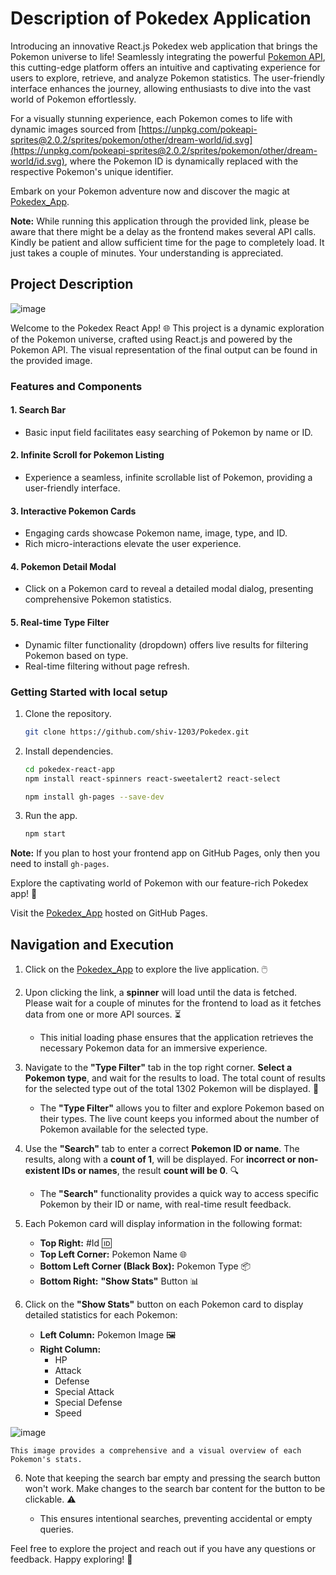 # Description of Pokedex Application
Introducing an innovative React.js Pokedex web application that brings the Pokemon universe to life! Seamlessly integrating the powerful [Pokemon API](https://pokeapi.co/), this cutting-edge platform offers an intuitive and captivating experience for users to explore, retrieve, and analyze Pokemon statistics. The user-friendly interface enhances the journey, allowing enthusiasts to dive into the vast world of Pokemon effortlessly.

For a visually stunning experience, each Pokemon comes to life with dynamic images sourced from [https://unpkg.com/pokeapi-sprites@2.0.2/sprites/pokemon/other/dream-world/id.svg](https://unpkg.com/pokeapi-sprites@2.0.2/sprites/pokemon/other/dream-world/id.svg), where the Pokemon ID is dynamically replaced with the respective Pokemon's unique identifier.

Embark on your Pokemon adventure now and discover the magic at [Pokedex_App](https://shiv-1203.github.io/Pokedex/).

**Note:** While running this application through the provided link, please be aware that there might be a delay as the frontend makes several API calls. Kindly be patient and allow sufficient time for the page to completely load. It just takes a couple of minutes. Your understanding is appreciated.

## Project Description
![image](https://github.com/shiv-1203/Pokedex/assets/105982373/ad9db78e-7e87-4660-b7b3-f46010038604)

Welcome to the Pokedex React App! 🌐 This project is a dynamic exploration of the Pokemon universe, crafted using React.js and powered by the Pokemon API. The visual representation of the final output can be found in the provided image.

### Features and Components

#### 1. Search Bar
- Basic input field facilitates easy searching of Pokemon by name or ID.

#### 2. Infinite Scroll for Pokemon Listing
- Experience a seamless, infinite scrollable list of Pokemon, providing a user-friendly interface.

#### 3. Interactive Pokemon Cards
- Engaging cards showcase Pokemon name, image, type, and ID.
- Rich micro-interactions elevate the user experience.

#### 4. Pokemon Detail Modal
- Click on a Pokemon card to reveal a detailed modal dialog, presenting comprehensive Pokemon statistics.

#### 5. Real-time Type Filter
- Dynamic filter functionality (dropdown) offers live results for filtering Pokemon based on type.
- Real-time filtering without page refresh.

### Getting Started with local setup
1. Clone the repository.
    ```bash
    git clone https://github.com/shiv-1203/Pokedex.git
    ```
2. Install dependencies.

    ```bash
    cd pokedex-react-app
    npm install react-spinners react-sweetalert2 react-select 
    ```
    ```bash
    npm install gh-pages --save-dev
   ```
    
4. Run the app.
    ```bash
    npm start
    ```
**Note:** If you plan to host your frontend app on GitHub Pages, only then you need to install `gh-pages`.
    
Explore the captivating world of Pokemon with our feature-rich Pokedex app! 🚀

Visit the [Pokedex_App](https://shiv-1203.github.io/Pokedex/) hosted on GitHub Pages.

## Navigation and Execution

1. Click on the [Pokedex_App](https://shiv-1203.github.io/Pokedex/) to explore the live application. 🖱️

2. Upon clicking the link, a **spinner** will load until the data is fetched. Please wait for a couple of minutes for the frontend to load as it fetches data from one or more API sources. ⏳

    - This initial loading phase ensures that the application retrieves the necessary Pokemon data for an immersive experience.

3. Navigate to the **"Type Filter"** tab in the top right corner. **Select a Pokemon type**, and wait for the results to load. The total count of results for the selected type out of the total 1302 Pokemon will be displayed. 🧭

    - The **"Type Filter"** allows you to filter and explore Pokemon based on their types. The live count keeps you informed about the number of Pokemon available for the selected type.

4. Use the **"Search"** tab to enter a correct **Pokemon ID or name**. The results, along with a **count of 1**, will be displayed. For **incorrect or non-existent IDs or names**, the result **count will be 0**. 🔍

    - The **"Search"** functionality provides a quick way to access specific Pokemon by their ID or name, with real-time result feedback.

4. Each Pokemon card will display information in the following format:
    - **Top Right:** #Id 🆔
    - **Top Left Corner:** Pokemon Name 🌐
    - **Bottom Left Corner (Black Box):** Pokemon Type 📦
    - **Bottom Right:** **"Show Stats"** Button 📊

5. Click on the **"Show Stats"** button on each Pokemon card to display detailed statistics for each Pokemon:
    - **Left Column:** Pokemon Image 🖼️
    - **Right Column:**
        - HP
        - Attack
        - Defense
        - Special Attack
        - Special Defense
        - Speed
          
![image](https://github.com/shiv-1203/Pokedex/assets/105982373/f4c0af9d-9e15-4f89-9fe8-9a598f9106c8)

    This image provides a comprehensive and a visual overview of each Pokemon's stats.

6. Note that keeping the search bar empty and pressing the search button won't work. Make changes to the search bar content for the button to be clickable. ⚠️

    - This ensures intentional searches, preventing accidental or empty queries.

Feel free to explore the project and reach out if you have any questions or feedback. Happy exploring! 🎉

